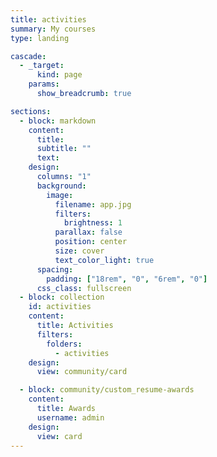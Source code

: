 ```yaml
---
title: activities
summary: My courses
type: landing

cascade:
  - _target:
      kind: page
    params:
      show_breadcrumb: true

sections:
  - block: markdown
    content:
      title:
      subtitle: ""
      text:
    design:
      columns: "1"
      background:
        image:
          filename: app.jpg
          filters:
            brightness: 1
          parallax: false
          position: center
          size: cover
          text_color_light: true
      spacing:
        padding: ["18rem", "0", "6rem", "0"]
      css_class: fullscreen
  - block: collection
    id: activities
    content:
      title: Activities
      filters:
        folders:
          - activities
    design:
      view: community/card

  - block: community/custom_resume-awards
    content:
      title: Awards
      username: admin
    design:
      view: card
---
```

